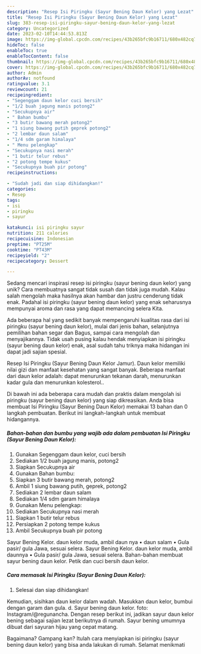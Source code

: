 ```yaml
---
description: "Resep Isi Piringku (Sayur Bening Daun Kelor) yang Lezat"
title: "Resep Isi Piringku (Sayur Bening Daun Kelor) yang Lezat"
slug: 383-resep-isi-piringku-sayur-bening-daun-kelor-yang-lezat
category: Uncategorized
date: 2023-02-10T14:44:53.813Z
image: https://img-global.cpcdn.com/recipes/43b265bfc9b16711/680x482cq70/isi-piringku-sayur-bening-daun-kelor-foto-resep-utama.jpg
hideToc: false
enableToc: true
enableTocContent: false
thumbnail: https://img-global.cpcdn.com/recipes/43b265bfc9b16711/680x482cq70/isi-piringku-sayur-bening-daun-kelor-foto-resep-utama.jpg
cover: https://img-global.cpcdn.com/recipes/43b265bfc9b16711/680x482cq70/isi-piringku-sayur-bening-daun-kelor-foto-resep-utama.jpg
author: Admin
authorAv: notfound
ratingvalue: 3.1
reviewcount: 21
recipeingredient:
- "Segenggam daun kelor cuci bersih"
- "1/2 buah jagung manis potong2"
- "Secukupnya air"
- " Bahan bumbu"
- "3 butir bawang merah potong2"
- "1 siung bawang putih geprek potong2"
- "2 lembar daun salam"
- "1/4 sdm garam himalaya"
- " Menu pelengkap"
- "Secukupnya nasi merah"
- "1 butir telur rebus"
- "2 potong tempe kukus"
- "Secukupnya buah pir potong"
recipeinstructions:

- "Sudah jadi dan siap dihidangkan!"
categories:
- Resep
tags:
- isi
- piringku
- sayur

katakunci: isi piringku sayur 
nutrition: 211 calories
recipecuisine: Indonesian
preptime: "PT25M"
cooktime: "PT43M"
recipeyield: "2"
recipecategory: Dessert

---
```





Sedang mencari inspirasi resep isi piringku (sayur bening daun kelor) yang unik? Cara membuatnya sangat tidak susah dan tidak juga mudah. Kalau salah mengolah maka hasilnya akan hambar dan justru cenderung tidak enak. Padahal isi piringku (sayur bening daun kelor) yang enak seharusnya mempunyai aroma dan rasa yang dapat memancing selera Kita.





Ada beberapa hal yang sedikit banyak mempengaruhi kualitas rasa dari isi piringku (sayur bening daun kelor), mulai dari jenis bahan, selanjutnya pemilihan bahan segar dan Bagus, sampai cara mengolah dan menyajikannya. Tidak usah pusing kalau hendak menyiapkan isi piringku (sayur bening daun kelor) enak,      asal sudah tahu triknya maka hidangan ini dapat jadi sajian spesial.














Resep Isi Piringku (Sayur Bening Daun Kelor Jamur). Daun kelor memiliki nilai gizi dan manfaat kesehatan yang sangat banyak. Beberapa manfaat dari daun kelor adalah: dapat menurunkan tekanan darah, menurunkan kadar gula dan menurunkan kolesterol..






Di bawah ini ada beberapa cara mudah dan praktis dalam mengolah isi piringku (sayur bening daun kelor) yang siap dikreasikan. Anda bisa membuat Isi Piringku (Sayur Bening Daun Kelor) memakai 13 bahan dan 0 langkah pembuatan. Berikut ini langkah-langkah untuk membuat hidangannya.

<!--inarticleads1-->

##### Bahan-bahan dan bumbu yang wajib ada dalam pembuatan Isi Piringku (Sayur Bening Daun Kelor):

1. Gunakan Segenggam daun kelor, cuci bersih
1. Sediakan 1/2 buah jagung manis, potong2
1. Siapkan Secukupnya air
1. Gunakan  Bahan bumbu:
1. Siapkan 3 butir bawang merah, potong2
1. Ambil 1 siung bawang putih, geprek, potong2
1. Sediakan 2 lembar daun salam
1. Sediakan 1/4 sdm garam himalaya
1. Gunakan  Menu pelengkap:
1. Sediakan Secukupnya nasi merah
1. Siapkan 1 butir telur rebus
1. Persiapkan 2 potong tempe kukus
1. Ambil Secukupnya buah pir potong


Sayur Bening Kelor. daun kelor muda, ambil daun nya • daun salam • Gula pasir/ gula Jawa, sesuai selera. Sayur Bening Kelor. daun kelor muda, ambil daunnya • Gula pasir/ gula Jawa, sesuai selera. Bahan-bahan membuat sayur bening daun kelor. Petik dan cuci bersih daun kelor. 

<!--inarticleads2-->

##### Cara memasak Isi Piringku (Sayur Bening Daun Kelor):


1. Selesai dan siap dihidangkan!

Kemudian, sisihkan daun kelor dalam wadah. Masukkan daun kelor, bumbui dengan garam dan gula. d. Sayur bening daun kelor. foto: Instagram/@regunancha. Dengan resep berikut ini, jadikan sayur daun kelor bening sebagai sajian lezat berikutnya di rumah. Sayur bening umumnya dibuat dari sayuran hijau yang cepat matang. 

Bagaimana? Gampang kan? Itulah cara menyiapkan isi piringku (sayur bening daun kelor) yang bisa anda lakukan di rumah. Selamat menikmati
